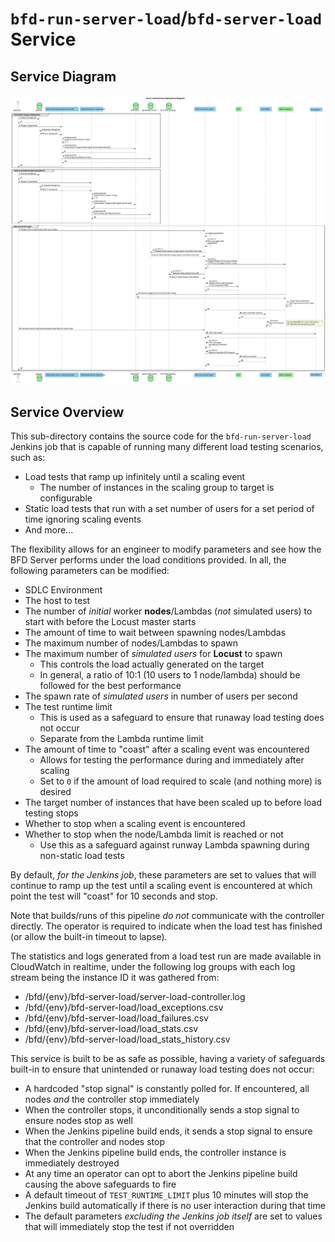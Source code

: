 # `bfd-run-server-load`/`bfd-server-load` Service

## Service Diagram

![Service Deployment Diagram](docs/resources/server-load.svg)

## Service Overview

This sub-directory contains the source code for the `bfd-run-server-load` Jenkins job that is
capable of running many different load testing scenarios, such as:

- Load tests that ramp up infinitely until a scaling event
  - The number of instances in the scaling group to target is configurable
- Static load tests that run with a set number of users for a set period of time ignoring scaling
  events
- And more...

The flexibility allows for an engineer to modify parameters and see how the BFD Server performs
under the load conditions provided. In all, the following parameters can be modified:

- SDLC Environment
- The host to test
- The number of _initial_ worker **nodes**/Lambdas (_not_ simulated users) to start with before the
  Locust master starts
- The amount of time to wait between spawning nodes/Lambdas
- The maximum number of nodes/Lambdas to spawn
- The maximum number of _simulated users_ for **Locust** to spawn
  - This controls the load actually generated on the target
  - In general, a ratio of 10:1 (10 users to 1 node/lambda) should be followed for the best
    performance
- The spawn rate of _simulated users_ in number of users per second
- The test runtime limit
  - This is used as a safeguard to ensure that runaway load testing does not occur
  - Separate from the Lambda runtime limit
- The amount of time to "coast" after a scaling event was encountered
  - Allows for testing the performance during and immediately after scaling
  - Set to `0` if the amount of load required to scale (and nothing more) is desired
- The target number of instances that have been scaled up to before load testing stops
- Whether to stop when a scaling event is encountered
- Whether to stop when the node/Lambda limit is reached or not
  - Use this as a safeguard against runway Lambda spawning during non-static load tests

By default, _for the Jenkins job_, these parameters are set to values that will continue to ramp up
the test until a scaling event is encountered at which point the test will "coast" for 10 seconds
and stop.

Note that builds/runs of this pipeline _do not_ communicate with the controller directly. The
operator is required to indicate when the load test has finished (or allow the built-in timeout to
lapse).

The statistics and logs generated from a load test run are made available in CloudWatch in realtime,
under the following log groups with each log stream being the instance ID it was gathered from:

- /bfd/{env}/bfd-server-load/server-load-controller.log
- /bfd/{env}/bfd-server-load/load_exceptions.csv
- /bfd/{env}/bfd-server-load/load_failures.csv
- /bfd/{env}/bfd-server-load/load_stats.csv
- /bfd/{env}/bfd-server-load/load_stats_history.csv

This service is built to be as safe as possible, having a variety of safeguards built-in to ensure
that unintended or runaway load testing does not occur:

- A hardcoded "stop signal" is constantly polled for. If encountered, all nodes _and_ the controller
  stop immediately
- When the controller stops, it unconditionally sends a stop signal to ensure nodes stop as well
- When the Jenkins pipeline build ends, it sends a stop signal to ensure that the controller and
  nodes stop
- When the Jenkins pipeline build ends, the controller instance is immediately destroyed
- At any time an operator can opt to abort the Jenkins pipeline build causing the above safeguards
  to fire
- A default timeout of `TEST_RUNTIME_LIMIT` plus 10 minutes will stop the Jenkins build
  automatically if there is no user interaction during that time
- The default parameters _excluding the Jenkins job itself_ are set to values that will immediately
  stop the test if not overridden
